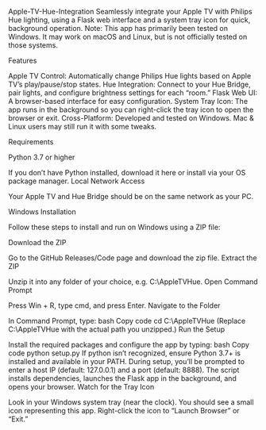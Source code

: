 Apple-TV-Hue-Integration
Seamlessly integrate your Apple TV with Philips Hue lighting, using a Flask web interface and a system tray icon for quick, background operation.
Note: This app has primarily been tested on Windows. It may work on macOS and Linux, but is not officially tested on those systems.

Features

Apple TV Control: Automatically change Philips Hue lights based on Apple TV’s play/pause/stop states.
Hue Integration: Connect to your Hue Bridge, pair lights, and configure brightness settings for each “room.”
Flask Web UI: A browser-based interface for easy configuration.
System Tray Icon: The app runs in the background so you can right-click the tray icon to open the browser or exit.
Cross-Platform: Developed and tested on Windows. Mac & Linux users may still run it with some tweaks.

Requirements

Python 3.7 or higher

If you don’t have Python installed, download it here or install via your OS package manager.
Local Network Access

Your Apple TV and Hue Bridge should be on the same network as your PC.

Windows Installation

Follow these steps to install and run on Windows using a ZIP file:

Download the ZIP

Go to the GitHub Releases/Code page and download the zip file.
Extract the ZIP

Unzip it into any folder of your choice, e.g. C:\AppleTVHue\.
Open Command Prompt

Press Win + R, type cmd, and press Enter.
Navigate to the Folder

In Command Prompt, type:
bash
Copy code
cd C:\AppleTVHue
(Replace C:\AppleTVHue with the actual path you unzipped.)
Run the Setup

Install the required packages and configure the app by typing:
bash
Copy code
python setup.py
If python isn’t recognized, ensure Python 3.7+ is installed and available in your PATH.
During setup, you’ll be prompted to enter a host IP (default: 127.0.0.1) and a port (default: 8888).
The script installs dependencies, launches the Flask app in the background, and opens your browser.
Watch for the Tray Icon

Look in your Windows system tray (near the clock). You should see a small icon representing this app.
Right-click the icon to “Launch Browser” or “Exit.”
